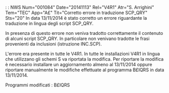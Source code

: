  :  : NWS Num="001084" Date="20141113" Rel="V4R1" Atr="S. Arrighini" Tem="TEC" App="A£" Tit="Corretto errore in traduzione SCP_QRY" Sts="20"
In data 13/11/2014 è stato corretto un errore riguardante la traduzione in lingua degli script SCP_QRY.

In presenza di questo errore non veniva tradotto correttamente il contenuto di alcuni script SCP_QRY. In particolare non venivano tradotte le frasi provenienti da inclusioni (istruzione INC.SCP).

L'errore era presente in tutte le V4R1.
In tutte le installazioni V4R1 in lingua che utilizzano gli schemi S va riportata la modifica.
Per riportare la modifica è necessario installare un aggiornamento almeno al 13/11/2014 oppure riportare manualmente le modifiche effettuate al programma B£IQRS in data 13/11/2014.

Programmi modificati : 
B£IQRS

